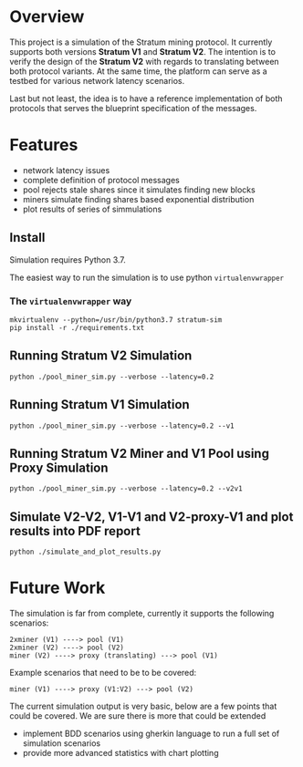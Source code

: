 # Overview

This project is a simulation of the Stratum mining protocol. It currently supports both versions **Stratum V1** and **Stratum V2**.
The intention is to verify the design of the **Stratum V2** with regards to translating between both protocol variants.
At the same time, the platform can serve as a testbed for various network latency scenarios.

Last but not least, the idea is to have a reference implementation of both protocols that serves the blueprint specification
of the messages.


# Features

- network latency issues
- complete definition of protocol messages
- pool rejects stale shares since it simulates finding new blocks
- miners simulate finding shares based exponential distribution
- plot results of series of simmulations


## Install

Simulation requires Python 3.7.

The easiest way to run the simulation is to use python `virtualenvwrapper`


### The `virtualenvwrapper` way

```
mkvirtualenv --python=/usr/bin/python3.7 stratum-sim
pip install -r ./requirements.txt
```

## Running Stratum V2 Simulation

`python ./pool_miner_sim.py --verbose --latency=0.2`

## Running Stratum V1 Simulation

`python ./pool_miner_sim.py --verbose --latency=0.2 --v1`

## Running Stratum V2 Miner and V1 Pool using Proxy Simulation

`python ./pool_miner_sim.py --verbose --latency=0.2 --v2v1`

## Simulate V2-V2, V1-V1 and V2-proxy-V1 and plot results into PDF report

`python ./simulate_and_plot_results.py`


# Future Work

The simulation is far from complete, currently it supports the following
 scenarios:

```
2xminer (V1) ----> pool (V1)
2xminer (V2) ----> pool (V2)
miner (V2) ----> proxy (translating) ---> pool (V1)
```

Example scenarios that need to be to be covered:

```
miner (V1) ----> proxy (V1:V2) ---> pool (V2)
```

The current simulation output is very basic, below are a few points that could be covered. We are sure there is more that could be extended

- implement BDD scenarios using gherkin language to run a full set of simulation scenarios
- provide more advanced statistics with chart plotting
